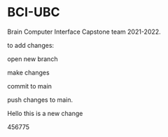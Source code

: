 # BCI-UBC

 Brain Computer Interface Capstone team 2021-2022.

to add changes:

open new branch

make changes

commit to main

push changes to main.


Hello this is a new change

456775
